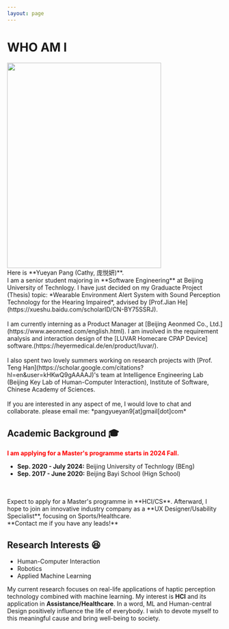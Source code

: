 ```yaml
---
layout: page
---
```


# WHO AM I

<img src="https://ssuperookie.github.io/yueyan.jpg" class="floatpic" width="360" height="480">

<br>
Here is **Yueyan Pang (Cathy, 庞悦妍)**.
<br>
I am a senior student majoring in **Software Engineering** at Beijing University of Technlogy. I have just decided on my Graduacte Project (Thesis) topic: *Wearable Environment Alert System with Sound Perception Technology for the Hearing Impaired*, advised by [Prof.Jian He](https://xueshu.baidu.com/scholarID/CN-BY75SSRJ). 
<br>
<br>
I am currently interning as a Product Manager at [Beijing Aeonmed Co., Ltd.](https://www.aeonmed.com/english.html). I am involved in the requirement analysis and interaction design of the [LUVAR Homecare CPAP Device] software.(https://heyermedical.de/en/product/luvar/).
<br>
<br>
I also spent two lovely summers working on research projects with [Prof. Teng Han](https://scholar.google.com/citations?hl=en&user=kHKwQ9gAAAAJ)'s team at Intelligence Engineering Lab (Beijing Key Lab of Human-Computer Interaction), Institute of Software, Chinese Academy of Sciences.
<br>
<br>
If you are interested in any aspect of me, I would love to chat and collaborate.
please email me: *pangyueyan9[at]gmail[dot]com*

<br>

## Academic Background 🎓

**<font color='red'> I am applying for a Master's programme starts in 2024 Fall. </font>**

- **Sep. 2020 - July 2024:** Beijing University of Technlogy (BEng)
- **Sep. 2017 - June 2020:** Beijing Bayi School (Hign School)
<br>
<br>
Expect to apply for a Master's programme in **HCI/CS**. Afterward, I hope to join an innovative industry company as a **UX Designer/Usability Specialist**, focusing on Sports/Healthcare.<br>
**Contact me if you have any leads!**

<br>

## Research Interests 😆

- Human-Computer Interaction
- Robotics
- Applied Machine Learning

My current research focuses on real-life applications of haptic perception technology combined with machine learning. My interest is **HCI** and its application in **Assistance/Healthcare**. 
In a word, ML and Human-central Design positively influence the life of everybody. I wish to devote myself to this meaningful cause and bring well-being to society.

<br>




